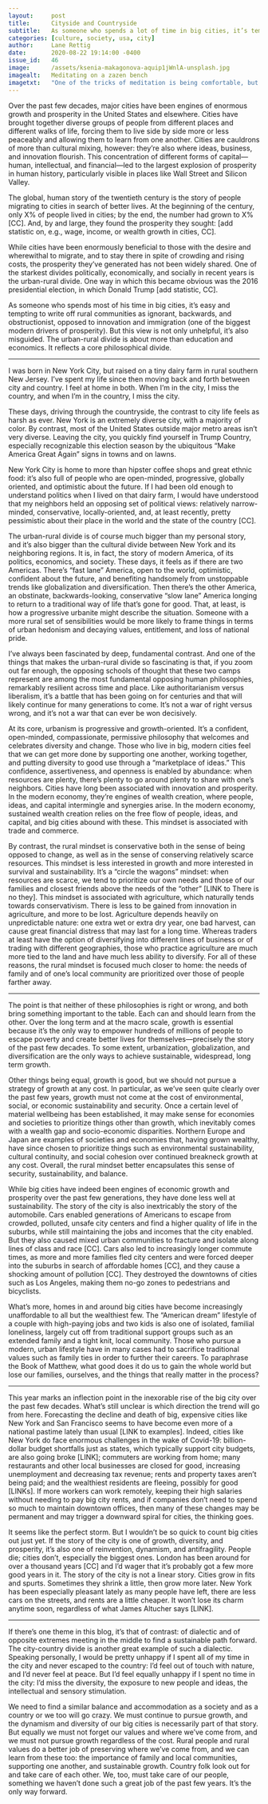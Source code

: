 ```yaml
---
layout:     post
title:      Cityside and Countryside
subtitle:   As someone who spends a lot of time in big cities, it’s tempting to view rural areas as backwards and obstructive. That’s unfair to rural culture. Urban and rural communities stand for different things, but both have important values.
categories: [culture, society, usa, city]
author:     Lane Rettig
date:       2020-08-22 19:14:00 -0400
issue_id:   46
image:      /assets/ksenia-makagonova-aquip1jWnlA-unsplash.jpg
imagealt:   Meditating on a zazen bench
imagetxt:   "One of the tricks of meditation is being comfortable, but not too comfortable. Meditation requires balancing many contradictions. (Photo by <a href='https://unsplash.com/@dearseymour?utm_source=unsplash&amp;utm_medium=referral&amp;utm_content=creditCopyText'>Ksenia Makagonova</a> on Unsplash)"
---
```

Over the past few decades, major cities have been engines of enormous growth and prosperity in the United States and elsewhere. Cities have brought together diverse groups of people from different places and different walks of life, forcing them to live side by side more or less peaceably and allowing them to learn from one another. Cities are cauldrons of more than cultural mixing, however: they’re also where ideas, business, and innovation flourish. This concentration of different forms of capital—human, intellectual, and financial—led to the largest explosion of prosperity in human history, particularly visible in places like Wall Street and Silicon Valley.

The global, human story of the twentieth century is the story of people migrating to cities in search of better lives. At the beginning of the century, only X% of people lived in cities; by the end, the number had grown to X% [CC]. And, by and large, they found the prosperity they sought: [add statistic on, e.g., wage, income, or wealth growth in cities, CC].

While cities have been enormously beneficial to those with the desire and wherewithal to migrate, and to stay there in spite of crowding and rising costs, the prosperity they’ve generated has not been widely shared. One of the starkest divides politically, economically, and socially in recent years is the urban-rural divide. One way in which this became obvious was the 2016 presidential election, in which Donald Trump [add statistic, CC].

As someone who spends most of his time in big cities, it’s easy and tempting to write off rural communities as ignorant, backwards, and obstructionist, opposed to innovation and immigration (one of the biggest modern drivers of prosperity). But this view is not only unhelpful, it’s also misguided. The urban-rural divide is about more than education and economics. It reflects a core philosophical divide.

<hr/>

I was born in New York City, but raised on a tiny dairy farm in rural southern New Jersey. I’ve spent my life since then moving back and forth between city and country. I feel at home in both. When I’m in the city, I miss the country, and when I’m in the country, I miss the city.

These days, driving through the countryside, the contrast to city life feels as harsh as ever. New York is an extremely diverse city, with a majority of color. By contrast, most of the United States outside major metro areas isn’t very diverse. Leaving the city, you quickly find yourself in Trump Country, especially recognizable this election season by the ubiquitous “Make America Great Again” signs in towns and on lawns.

New York City is home to more than hipster coffee shops and great ethnic food: it’s also full of people who are open-minded, progressive, globally oriented, and optimistic about the future. If I had been old enough to understand politics when I lived on that dairy farm, I would have understood that my neighbors held an opposing set of political views: relatively narrow-minded, conservative, locally-oriented, and, at least recently, pretty pessimistic about their place in the world and the state of the country [CC].

The urban-rural divide is of course much bigger than my personal story, and it’s also bigger than the cultural divide between New York and its neighboring regions. It is, in fact, the story of modern America, of its politics, economics, and society. These days, it feels as if there are two Americas. There’s “fast lane” America, open to the world, optimistic, confident about the future, and benefiting handsomely from unstoppable trends like globalization and diversification. Then there’s the other America, an obstinate, backwards-looking, conservative “slow lane” America longing to return to a traditional way of life that’s gone for good. That, at least, is how a progressive urbanite might describe the situation. Someone with a more rural set of sensibilities would be more likely to frame things in terms of urban hedonism and decaying values, entitlement, and loss of national pride.

I’ve always been fascinated by deep, fundamental contrast. And one of the things that makes the urban-rural divide so fascinating is that, if you zoom out far enough, the opposing schools of thought that these two camps represent are among the most fundamental opposing human philosophies, remarkably resilient across time and place. Like authoritarianism versus liberalism, it’s a battle that has been going on for centuries and that will likely continue for many generations to come. It’s not a war of right versus wrong, and it’s not a war that can ever be won decisively.

At its core, urbanism is progressive and growth-oriented. It’s a confident, open-minded, compassionate, permissive philosophy that welcomes and celebrates diversity and change. Those who live in big, modern cities feel that we can get more done by supporting one another, working together, and putting diversity to good use through a “marketplace of ideas.” This confidence, assertiveness, and openness is enabled by abundance: when resources are plenty, there’s plenty to go around plenty to share with one’s neighbors. Cities have long been associated with innovation and prosperity. In the modern economy, they’re engines of wealth creation, where people, ideas, and capital intermingle and synergies arise. In the modern economy, sustained wealth creation relies on the free flow of people, ideas, and capital, and big cities abound with these. This mindset is associated with trade and commerce.

By contrast, the rural mindset is conservative both in the sense of being opposed to change, as well as in the sense of conserving relatively scarce resources. This mindset is less interested in growth and more interested in survival and sustainability. It’s a “circle the wagons” mindset: when resources are scarce, we tend to prioritize our own needs and those of our families and closest friends above the needs of the “other” [LINK to There is no they]. This mindset is associated with agriculture, which naturally tends towards conservativism. There is less to be gained from innovation in agriculture, and more to be lost. Agriculture depends heavily on unpredictable nature: one extra wet or extra dry year, one bad harvest, can cause great financial distress that may last for a long time. Whereas traders at least have the option of diversifying into different lines of business or of trading with different geographies, those who practice agriculture are much more tied to the land and have much less ability to diversify. For all of these reasons, the rural mindset is focused much closer to home: the needs of family and of one’s local community are prioritized over those of people farther away.

<hr/>

The point is that neither of these philosophies is right or wrong, and both bring something important to the table. Each can and should learn from the other. Over the long term and at the macro scale, growth is essential because it’s the only way to empower hundreds of millions of people to escape poverty and create better lives for themselves—precisely the story of the past few decades. To some extent, urbanization, globalization, and diversification are the only ways to achieve sustainable, widespread, long term growth.

Other things being equal, growth is good, but we should not pursue a strategy of growth at any cost. In particular, as we’ve seen quite clearly over the past few years, growth must not come at the cost of environmental, social, or economic sustainability and security. Once a certain level of material wellbeing has been established, it may make sense for economies and societies to prioritize things other than growth, which inevitably comes with a wealth gap and socio-economic disparities. Northern Europe and Japan are examples of societies and economies that, having grown wealthy, have since chosen to prioritize things such as environmental sustainability, cultural continuity, and social cohesion over continued breakneck growth at any cost. Overall, the rural mindset better encapsulates this sense of security, sustainability, and balance.

While big cities have indeed been engines of economic growth and prosperity over the past few generations, they have done less well at sustainability. The story of the city is also inextricably the story of the automobile. Cars enabled generations of Americans to escape from crowded, polluted, unsafe city centers and find a higher quality of life in the suburbs, while still maintaining the jobs and incomes that the city enabled. But they also caused mixed urban communities to fracture and isolate along lines of class and race [CC]. Cars also led to increasingly longer commute times, as more and more families fled city centers and were forced deeper into the suburbs in search of affordable homes [CC], and they cause a shocking amount of pollution [CC]. They destroyed the downtowns of cities such as Los Angeles, making them no-go zones to pedestrians and bicyclists.

What’s more, homes in and around big cities have become increasingly unaffordable to all but the wealthiest few. The “American dream” lifestyle of a couple with high-paying jobs and two kids is also one of isolated, familial loneliness, largely cut off from traditional support groups such as an extended family and a tight knit, local community. Those who pursue a modern, urban lifestyle have in many cases had to sacrifice traditional values such as family ties in order to further their careers. To paraphrase the Book of Matthew, what good does it do us to gain the whole world but lose our families, ourselves, and the things that really matter in the process?

<hr/>

This year marks an inflection point in the inexorable rise of the big city over the past few decades. What’s still unclear is which direction the trend will go from here. Forecasting the decline and death of big, expensive cities like New York and San Francisco seems to have become even more of a national pastime lately than usual [LINK to examples]. Indeed, cities like New York do face enormous challenges in the wake of Covid-19: billion-dollar budget shortfalls just as states, which typically support city budgets, are also going broke [LINK]; commuters are working from home; many restaurants and other local businesses are closed for good, increasing unemployment and decreasing tax revenue; rents and property taxes aren’t being paid; and the wealthiest residents are fleeing, possibly for good [LINKs]. If more workers can work remotely, keeping their high salaries without needing to pay big city rents, and if companies don’t need to spend so much to maintain downtown offices, then many of these changes may be permanent and may trigger a downward spiral for cities, the thinking goes.

It seems like the perfect storm. But I wouldn’t be so quick to count big cities out just yet. If the story of the city is one of growth, diversity, and prosperity, it’s also one of reinvention, dynamism, and antifragility. People die; cities don’t, especially the biggest ones. London has been around for over a thousand years [CC] and I’d wager that it’s probably got a few more good years in it. The story of the city is not a linear story. Cities grow in fits and spurts. Sometimes they shrink a little, then grow more later. New York has been especially pleasant lately as many people have left, there are less cars on the streets, and rents are a little cheaper. It won’t lose its charm anytime soon, regardless of what James Altucher says [LINK].

<hr/>

If there’s one theme in this blog, it’s that of contrast: of dialectic and of opposite extremes meeting in the middle to find a sustainable path forward. The city-country divide is another great example of such a dialectic. Speaking personally, I would be pretty unhappy if I spent all of my time in the city and never escaped to the country: I’d feel out of touch with nature, and I’d never feel at peace. But I’d feel equally unhappy if I spent no time in the city: I’d miss the diversity, the exposure to new people and ideas, the intellectual and sensory stimulation.

We need to find a similar balance and accommodation as a society and as a country or we too will go crazy. We must continue to pursue growth, and the dynamism and diversity of our big cities is necessarily part of that story. But equally we must not forget our values and where we’ve come from, and we must not pursue growth regardless of the cost. Rural people and rural values do a better job of preserving where we’ve come from, and we can learn from these too: the importance of family and local communities, supporting one another, and sustainable growth. Country folk look out for and take care of each other. We, too, must take care of our people, something we haven’t done such a great job of the past few years. It’s the only way forward.
